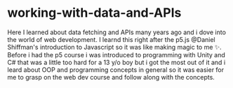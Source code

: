 # working-with-data-and-APIs

Here I learned about data fetching and APIs many years ago and i dove into the world of web development. 
I learnd this right after the p5.js @Daniel Shiffman's introduction to Javascript so it was like making magic to me ✨.
Before i had the p5 course i was introduced to programming with Unity and C# that was a little too hard for a 13 y/o boy 
but i got the most out of it and i leard about OOP and programming concepts in general so it was easier for me to grasp on
the web dev course and follow along with the concepts.
